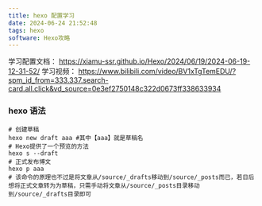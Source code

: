 ```yaml
---
title: hexo 配置学习
date: 2024-06-24 21:52:48
tags: hexo
software: Hexo攻略
---
```

<!-- # 测试完成 -->
<!-- {% asset_img 2024-06-24T215559.png This is an example image %}-->

学习配置文档：
https://xiamu-ssr.github.io/Hexo/2024/06/19/2024-06-19-12-31-52/
学习视频：
https://www.bilibili.com/video/BV1xTgTemEDU/?spm_id_from=333.337.search-card.all.click&vd_source=0e3ef2750148c322d0673ff338633934

### hexo 语法
```shell
# 创建草稿 
hexo new draft aaa #其中【aaa】就是草稿名
# Hexo提供了一个预览的方法
hexo s --draft
# 正式发布博文
hexo p aaa
# 该命令的原理也不过是将文章从/source/_drafts移动到/source/_posts而已，若日后想将正式文章转为为草稿，只需手动将文章从/source/_posts目录移动到/source/_drafts目录即可
```